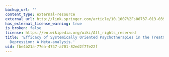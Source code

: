 ```yaml
---
backup_url: ''
content_type: external-resource
external_url: http://link.springer.com/article/10.1007%2Fs00737-013-0391-6
has_external_license_warning: true
is_broken: false
license: https://en.wikipedia.org/wiki/All_rights_reserved
title: 'Efficacy of Systemically Oriented Psychotherapies in the Treatment of Perinatal
  Depression: A Meta-analysis.'
uid: fbe4b21a-77ea-4747-a701-82ed2f77e22f
---
```


